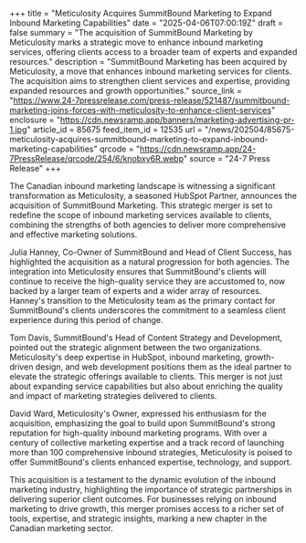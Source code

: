 +++
title = "Meticulosity Acquires SummitBound Marketing to Expand Inbound Marketing Capabilities"
date = "2025-04-06T07:00:19Z"
draft = false
summary = "The acquisition of SummitBound Marketing by Meticulosity marks a strategic move to enhance inbound marketing services, offering clients access to a broader team of experts and expanded resources."
description = "SummitBound Marketing has been acquired by Meticulosity, a move that enhances inbound marketing services for clients. The acquisition aims to strengthen client services and expertise, providing expanded resources and growth opportunities."
source_link = "https://www.24-7pressrelease.com/press-release/521487/summitbound-marketing-joins-forces-with-meticulosity-to-enhance-client-services"
enclosure = "https://cdn.newsramp.app/banners/marketing-advertising-pr-1.jpg"
article_id = 85675
feed_item_id = 12535
url = "/news/202504/85675-meticulosity-acquires-summitbound-marketing-to-expand-inbound-marketing-capabilities"
qrcode = "https://cdn.newsramp.app/24-7PressRelease/qrcode/254/6/knobxy6R.webp"
source = "24-7 Press Release"
+++

<p>The Canadian inbound marketing landscape is witnessing a significant transformation as Meticulosity, a seasoned HubSpot Partner, announces the acquisition of SummitBound Marketing. This strategic merger is set to redefine the scope of inbound marketing services available to clients, combining the strengths of both agencies to deliver more comprehensive and effective marketing solutions.</p><p>Julia Hanney, Co-Owner of SummitBound and Head of Client Success, has highlighted the acquisition as a natural progression for both agencies. The integration into Meticulosity ensures that SummitBound's clients will continue to receive the high-quality service they are accustomed to, now backed by a larger team of experts and a wider array of resources. Hanney's transition to the Meticulosity team as the primary contact for SummitBound's clients underscores the commitment to a seamless client experience during this period of change.</p><p>Tom Davis, SummitBound's Head of Content Strategy and Development, pointed out the strategic alignment between the two organizations. Meticulosity's deep expertise in HubSpot, inbound marketing, growth-driven design, and web development positions them as the ideal partner to elevate the strategic offerings available to clients. This merger is not just about expanding service capabilities but also about enriching the quality and impact of marketing strategies delivered to clients.</p><p>David Ward, Meticulosity's Owner, expressed his enthusiasm for the acquisition, emphasizing the goal to build upon SummitBound's strong reputation for high-quality inbound marketing programs. With over a century of collective marketing expertise and a track record of launching more than 100 comprehensive inbound strategies, Meticulosity is poised to offer SummitBound's clients enhanced expertise, technology, and support.</p><p>This acquisition is a testament to the dynamic evolution of the inbound marketing industry, highlighting the importance of strategic partnerships in delivering superior client outcomes. For businesses relying on inbound marketing to drive growth, this merger promises access to a richer set of tools, expertise, and strategic insights, marking a new chapter in the Canadian marketing sector.</p>